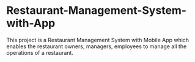 # Restaurant-Management-System-with-App

This project is a Restaurant Management System with Mobile App which enables the restaurant owners, managers, employees to manage all the operations of a restaurant. 

